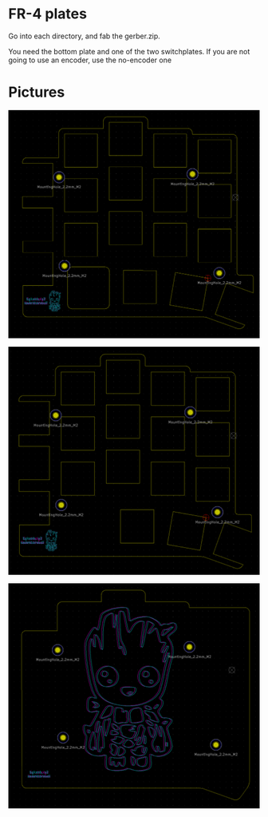 # FR-4 plates

Go into each directory, and fab the gerber.zip. 

You need the bottom plate and one of the two switchplates. If you are not going to use an encoder, use the no-encoder one

# Pictures

![build](switchplate/image.png)

![build](switchplate-no-encoder/image.png)

![build](bottom/image.png)

